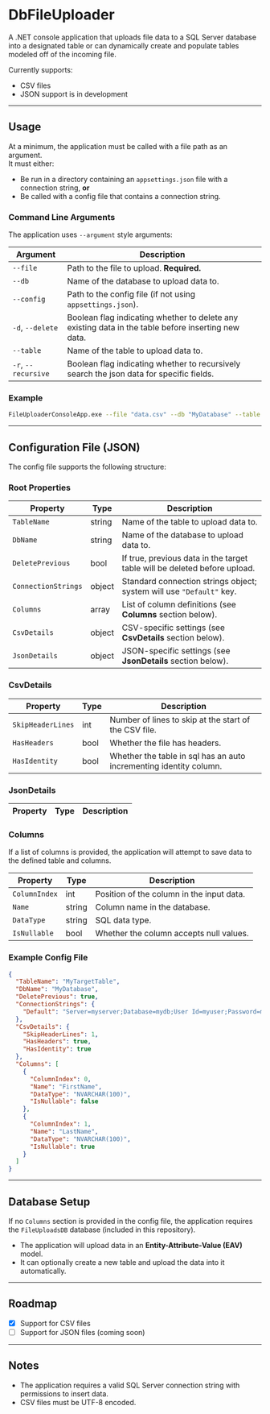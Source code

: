 # DbFileUploader

A .NET console application that uploads file data to a SQL Server database into a designated table or can dynamically create and populate tables modeled off of the incoming file.

Currently supports:
- CSV files 
- JSON support is in development  

---

## Usage

At a minimum, the application must be called with a file path as an argument.  
It must either:
- Be run in a directory containing an `appsettings.json` file with a connection string, **or**  
- Be called with a config file that contains a connection string.

### Command Line Arguments

The application uses `--argument` style arguments:

| Argument   | Description |
|------------|-------------|
| `--file`   | Path to the file to upload. **Required.** |
| `--db`     | Name of the database to upload data to. |
| `--config` | Path to the config file (if not using `appsettings.json`). |
| `-d`, `--delete` | Boolean flag indicating whether to delete any existing data in the table before inserting new data. |
| `--table`  | Name of the table to upload data to. |
| `-r`, `--recursive` | Boolean flag indicating whether to recursively search the json data for specific fields. |

### Example

```bash
FileUploaderConsoleApp.exe --file "data.csv" --db "MyDatabase" --table "TargetTable" --delete --config "myconfig.json"
```

---

## Configuration File (JSON)

The config file supports the following structure:

### Root Properties

| Property          | Type    | Description |
|-------------------|---------|-------------|
| `TableName`       | string  | Name of the table to upload data to. |
| `DbName`          | string  | Name of the database to upload data to. |
| `DeletePrevious`  | bool    | If true, previous data in the target table will be deleted before upload. |
| `ConnectionStrings` | object | Standard connection strings object; system will use `"Default"` key. |
| `Columns`         | array   | List of column definitions (see **Columns** section below). |
| `CsvDetails`      | object  | CSV-specific settings (see **CsvDetails** section below). |
| `JsonDetails`     | object  | JSON-specific settings (see **JsonDetails** section below). |

### CsvDetails

| Property         | Type    | Description |
|------------------|---------|-------------|
| `SkipHeaderLines`| int     | Number of lines to skip at the start of the CSV file. |
| `HasHeaders`     | bool    | Whether the file has headers. |
| `HasIdentity`    | bool    | Whether the table in sql has an auto incrementing identity column. |

### JsonDetails

| Property         | Type    | Description |
|------------------|---------|-------------|


### Columns

If a list of columns is provided, the application will attempt to save data to the defined table and columns.

| Property   | Type    | Description |
|------------|---------|-------------|
| `ColumnIndex` | int   | Position of the column in the input data. |
| `Name`        | string | Column name in the database. |
| `DataType`    | string | SQL data type. |
| `IsNullable`  | bool   | Whether the column accepts null values. |

### Example Config File

```json
{
  "TableName": "MyTargetTable",
  "DbName": "MyDatabase",
  "DeletePrevious": true,
  "ConnectionStrings": {
    "Default": "Server=myserver;Database=mydb;User Id=myuser;Password=mypassword;"
  },
  "CsvDetails": {
    "SkipHeaderLines": 1,
    "HasHeaders": true,
    "HasIdentity": true
  },
  "Columns": [
    {
      "ColumnIndex": 0,
      "Name": "FirstName",
      "DataType": "NVARCHAR(100)",
      "IsNullable": false
    },
    {
      "ColumnIndex": 1,
      "Name": "LastName",
      "DataType": "NVARCHAR(100)",
      "IsNullable": true
    }
  ]
}
```

---

## Database Setup

If no `Columns` section is provided in the config file, the application requires the `FileUploadsDB` database (included in this repository).  

- The application will upload data in an **Entity-Attribute-Value (EAV)** model.
- It can optionally create a new table and upload the data into it automatically.

---

## Roadmap

- [x] Support for CSV files   
- [ ] Support for JSON files (coming soon)  

---

## Notes

- The application requires a valid SQL Server connection string with permissions to insert data.
- CSV files must be UTF-8 encoded.

